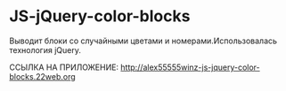 # JS-jQuery-color-blocks

Выводит блоки со случайными цветами и номерами.Использовалась технология jQuery.

ССЫЛКА НА ПРИЛОЖЕНИЕ:  http://alex55555winz-js-jquery-color-blocks.22web.org
